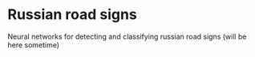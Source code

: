 # Russian road signs
Neural networks for detecting and classifying russian road signs (will be here sometime)
